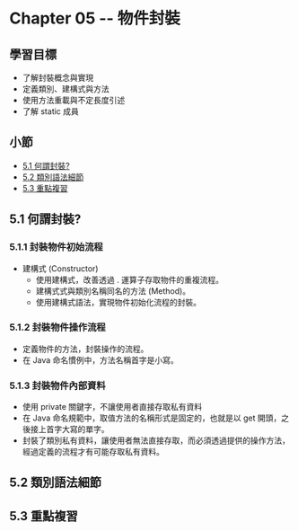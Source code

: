 # Chapter 05 -- 物件封裝 #

## 學習目標 ##

* 了解封裝概念與實現
* 定義類別、建構式與方法
* 使用方法重載與不定長度引述
* 了解 static 成員

## 小節 ##

* [5.1 何謂封裝?](#51-何謂封裝)
* [5.2 類別語法細節](#52-類別語法細節)
* [5.3 重點複習](#53-重點複習)

## 5.1 何謂封裝? ##

### 5.1.1 封裝物件初始流程 ##

* 建構式 (Constructor)
  * 使用建構式，改善透過 . 運算子存取物件的重複流程。
  * 建構式式與類別名稱同名的方法 (Method)。
  * 使用建構式語法，實現物件初始化流程的封裝。

### 5.1.2 封裝物件操作流程 ##

* 定義物件的方法，封裝操作的流程。
* 在 Java 命名慣例中，方法名稱首字是小寫。

### 5.1.3 封裝物件內部資料 ##

* 使用 private 關鍵字，不讓使用者直接存取私有資料
* 在 Java 命名規範中，取值方法的名稱形式是固定的，也就是以 get 開頭，之後接上首字大寫的單字。
* 封裝了類別私有資料，讓使用者無法直接存取，而必須透過提供的操作方法，經過定義的流程才有可能存取私有資料。

## 5.2 類別語法細節 ##

## 5.3 重點複習 ##
